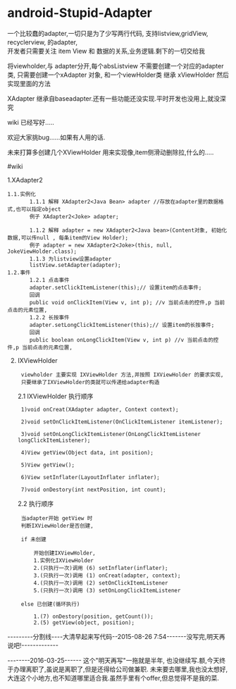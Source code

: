 # android-Stupid-Adapter
一个比较蠢的adapter,一切只是为了少写两行代码,
支持listview,gridView, recyclerview, 的adapter,  
开发者只需要关注 item View  和 数据的关系,业务逻辑.剩下的一切交给我

将viewholder,与 adapter分开,每个absListview 不需要创建一个对应的adapter 类,
只需要创建一个xAdapter 对象, 和一个viewHolder类 继承 xViewHolder<T> 然后实现里面的方法

XAdapter 继承自baseadapter.还有一些功能还没实现.平时开发也没用上,就没深究


wiki 已经写好.....

欢迎大家挑bug......如果有人用的话.

未来打算多创建几个XViewHolder 用来实现像,item侧滑动删除拉,什么的.....

#wiki


1.XAdapter2

	1.1.实例化 
	       1.1.1 解释 XAdapter2<Java Bean> adapter //存放在adapter里的数据格式,也可以指定object
		   例子 XAdapter2<Joke> adapter;

	       1.1.2 解释 adapter = new XAdapter2<Java bean>(Content对象, 初始化数据,可以传null , 每条item的View Holder);
		   例子 adapter = new XAdapter2<Joke>(this, null, JokeViewHolder.class);
	       1.1.3 为listview设置adapter
		   listView.setAdapter(adapter);
	1.2.事件
	       1.2.1 点击事件
		   adapter.setClickItemListener(this);// 设置item的点击事件;
		   回调
		   public void onClickItem(View v, int p); //v 当前点击的控件,p 当前点击的元素位置,
	       1.2.2 长按事件
		   adapter.setLongClickItemListener(this);// 设置item的长按事件;
		   回调
		   public boolean onLongClickItem(View v, int p) //v 当前点击的控件,p 当前点击的元素位置,

2. IXViewHolder 

		viewholder 主要实现 IXViewHolder 方法,并按照 IXViewHolder 的要求实现,
		只要继承了IXViewHolder的类就可以传递给adapter构造

	2.1 IXViewHolder 执行顺序
	 
		1)void onCreat(XAdapter adapter, Context context);

		2)void setOnClickItemListener(OnClickItemListener itemListener);

		3)void setOnLongClickItemListener(OnLongClickItemListener longClickItemListener);

		4)View getView(Object data, int position);

		5)View getView();

		6)View setInflater(LayoutInflater inflater);

		7)void onDestory(int nextPosition, int count);
	2.2 执行顺序

		当adapter开始 getView 时
		判断IXViewHolder是否创建,
		
		if 未创建
		
			开始创建IXViewHolder,
			1.实例化IXViewHolder
			2.(只执行一次)调用 (6) setInflater(inflater);
			3.(只执行一次)调用 (1) onCreat(adapter, context);
			4.(只执行一次)调用 (2) setOnClickItemListener
			5.(只执行一次)调用 (3) setOnLongClickItemListener
		
		else 已创建(循环执行)
			
			1.(7) onDestory(position, getCount());
			2.(5) getView(object, position);



---------分割线----大清早起来写代码--2015-08-26 7:54-------没写完,明天再说吧!-------------


--------2016-03-25------
这个"明天再写"一拖就是半年, 也没继续写.额,今天终于办理离职了,虽说是离职了,但是还得给公司做兼职.
未来要去哪里,我也没太想好,大连这个小地方,也不知道哪里适合我.虽然手里有个offer,但总觉得不是我的菜.


